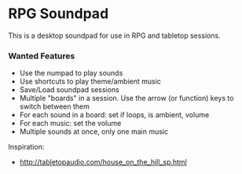 # RPG Soundpad

This is a desktop soundpad for use in RPG and tabletop sessions.

### Wanted Features
* Use the numpad to play sounds
* Use shortcuts to play theme/ambient music
* Save/Load soundpad sessions
* Multiple "boards" in a session. Use the arrow (or function) keys to switch between them
* For each sound in a board: set if loops, is ambient, volume
* For each music: set the volume
* Multiple sounds at once, only one main music

Inspiration:
* http://tabletopaudio.com/house_on_the_hill_sp.html
